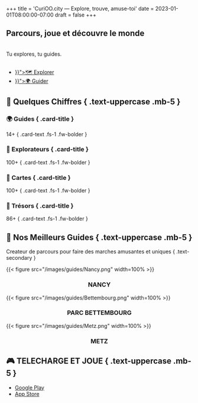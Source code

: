 +++
title = 'CuriOO.city — Explore, trouve, amuse-toi'
date = 2023-01-01T08:00:00-07:00
draft = false
+++

<section id="hero">
<div class="container">

## Parcours, joue et découvre le monde

<br>Tu explores, tu guides.<br><br>

<ul class="nav nav-pills justify-content-center">
    <li class="nav-item nav-link"><a class="btn btn-dark btn-lg" href="{{< ref "explore" >}}">🗺 Explorer</a></li>
    <li class="nav-item nav-link"><a class="btn btn-dark btn-lg" href="{{< ref "guide" >}}">🌍 Guider</a></li>
</ul>

</div>
</section>

<section id="counter">
<div class="container">

## 🌟 Quelques Chiffres { .text-uppercase .mb-5 }

<div class="row g-5">

<div class="col">
<div class="card text-bg-dark" onclick="window.open('guides/', '_self');">
<div class="card-body">

### 🌍 Guides { .card-title }

14+
{ .card-text .fs-1 .fw-bolder }

</div></a>
</div>
</div>

<div class="col">
<div class="card text-bg-dark">
<div class="card-body">

### 🎒 Explorateurs { .card-title }

100+
{ .card-text .fs-1 .fw-bolder }

</div>
</div>
</div>

<div class="col">
<div class="card text-bg-dark" onclick="window.open('cards/', '_self');">
<div class="card-body">

### 🎴 Cartes { .card-title }

100+
{ .card-text .fs-1 .fw-bolder }

</div>
</div>
</div>

<div class="col">
<div class="card text-bg-dark" onclick="window.open('machines/', '_self');">
<div class="card-body">

### 🕋 Trésors { .card-title }

86+
{ .card-text .fs-1 .fw-bolder }

</div>
</div>
</div>

</div>

</div>
</section>

<section id="best-guides">
<div class="container">

## 👑 Nos Meilleurs Guides  { .text-uppercase .mb-5 }

Createur de parcours pour faire des marches amusantes et uniques
{ .text-secondary }

<div class="row">
    <div class="col-4 bestguide" onclick="window.open('https://www.nancy.fr');">
        {{< figure src="/images/guides/Nancy.png" width=100% >}}
        <div align="center"><h3><b>NANCY</b></h3></div>
    </div>
    <div class="col-4 bestguide" onclick="window.open('https://www.parc-merveilleux.lu/');">
        {{< figure src="/images/guides/Bettembourg.png" width=100% >}}
        <div align="center"><h3><b>PARC BETTEMBOURG</b></h3></div>
    </div>
    <div class="col-4 bestguide" onclick="window.open('https://metz.fr');">
        {{< figure src="/images/guides/Metz.png" width=100% >}}
        <div align="center"><h3><b>METZ</b></h3></div>
    </div>
</div>
</section>

<section id="play">
<div class="container">

## 🎮 TELECHARGE ET JOUE { .text-uppercase .mb-5 }

<ul class="nav nav-pills justify-content-center">
    <li class="nav-item nav-link"><a class="btn btn-danger btn-lg" href="https://play.google.com/apps/internaltest/4701644180561663757"><i class="bi-google-play"></i> Google Play</a></li>
    <li class="nav-item nav-link"><a class="btn btn-primary btn-lg" href="https://www.apple.com/fr/app-store/"><i class="bi-apple"></i> App Store</a></li>
</ul>

</div>
</section>
